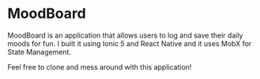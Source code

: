 # MoodBoard
MoodBoard is an application that allows users to log and save their daily moods for fun. I built it using Ionic 5 and React Native and it uses MobX for State Management.

Feel free to clone and mess around with this application!
